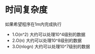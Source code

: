 # 时间复杂度

如果希望程序在1m内完成执行

- 1.O(n^2)     大约可以处理10^4级别的数据
- 2.O(n)         大约可以处理10^8级别的数据
- 3.O(nlogn) 大约可以处理10^7级别的数据